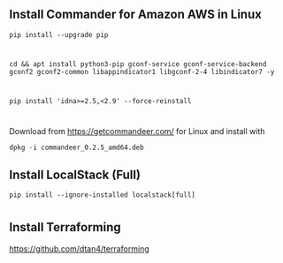## Install Commander for Amazon AWS in Linux

```ShellSession
pip install --upgrade pip
```
#
```ShellSession
cd && apt install python3-pip gconf-service gconf-service-backend gconf2 gconf2-common libappindicator1 libgconf-2-4 libindicator7 -y
```
#
```ShellSession
pip install 'idna>=2.5,<2.9' --force-reinstall
```
#
Download from https://getcommandeer.com/ for Linux and install with

```ShellSession
dpkg -i commandeer_0.2.5_amd64.deb
```
## Install LocalStack (Full)
```ShellSession
pip install --ignore-installed localstack[full]
```
#
## Install Terraforming
https://github.com/dtan4/terraforming

